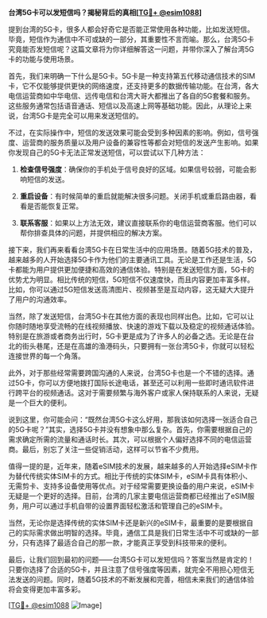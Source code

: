**台湾5G卡可以发短信吗？揭秘背后的真相[[TG💪+ @esim1088](https://t.me/s/esim1088)]**

提到台湾的5G卡，很多人都会好奇它是否能正常使用各种功能，比如发送短信。毕竟，短信作为通信中不可或缺的一部分，其重要性不言而喻。那么，台湾5G卡究竟能否发短信呢？这篇文章将为你详细解答这一问题，并带你深入了解台湾5G卡的功能与使用场景。

首先，我们来明确一下什么是5G卡。5G卡是一种支持第五代移动通信技术的SIM卡，它不仅能够提供更快的网络速度，还支持更多的数据传输功能。在台湾，各大电信运营商如中华电信、远传电信和台湾大哥大都推出了各自的5G套餐和服务。这些服务通常包括语音通话、短信以及高速上网等基础功能。因此，从理论上来说，台湾5G卡是完全可以用来发送短信的。

不过，在实际操作中，短信的发送效果可能会受到多种因素的影响。例如，信号强度、运营商的服务质量以及用户设备的兼容性等都会对短信的发送产生影响。如果你发现自己的5G卡无法正常发送短信，可以尝试以下几种方法：

1. **检查信号强度**：确保你的手机处于信号良好的区域。如果信号较弱，可能会影响短信的发送。
   
2. **重启设备**：有时候简单的重启就能解决很多问题。关闭手机或重启路由器，看看是否能恢复正常。

3. **联系客服**：如果以上方法无效，建议直接联系你的电信运营商客服。他们可以帮你排查具体的问题，并提供相应的解决方案。

接下来，我们再来看看台湾5G卡在日常生活中的应用场景。随着5G技术的普及，越来越多的人开始选择5G卡作为他们的主要通讯工具。无论是工作还是生活，5G卡都能为用户提供更加便捷和高效的通信体验。特别是在发送短信方面，5G卡的优势尤为明显。相比传统的短信，5G短信不仅速度快，而且内容更加丰富多样。比如，你可以通过5G短信发送高清图片、视频甚至是互动内容，这无疑大大提升了用户的沟通效率。

当然，除了发送短信，台湾5G卡在其他方面的表现也同样出色。比如，它可以让你随时随地享受流畅的在线视频播放、快速的游戏下载以及稳定的视频通话体验。特别是在旅游或者商务出行时，5G卡更是成为了许多人的必备之选。无论是在台北的街头巷尾，还是在高雄的渔港码头，只要拥有一张台湾5G卡，你就可以轻松连接世界的每一个角落。

此外，对于那些经常需要跨国沟通的人来说，台湾5G卡也是一个不错的选择。通过5G卡，你可以方便地拨打国际长途电话，甚至还可以利用一些即时通讯软件进行跨平台的视频通话。这对于需要频繁与海外客户或家人保持联系的人来说，无疑是一个巨大的便利。

说到这里，你可能会问：“既然台湾5G卡这么好用，那我该如何选择一张适合自己的5G卡呢？”其实，选择5G卡并没有想象中那么复杂。首先，你需要根据自己的需求确定所需的流量和通话时长。其次，可以根据个人偏好选择不同的电信运营商。最后，别忘了关注一些促销活动，这样可以节省不少费用。

值得一提的是，近年来，随着eSIM技术的发展，越来越多的人开始选择eSIM卡作为替代传统实体SIM卡的方式。相比于传统的实体SIM卡，eSIM卡具有体积小、无需剪卡、支持多设备使用等优点。对于经常需要更换设备的用户来说，eSIM卡无疑是一个更好的选择。目前，台湾的几家主要电信运营商都已经推出了eSIM服务，用户可以通过手机自带的设置界面轻松激活和管理自己的eSIM卡。

当然，无论你是选择传统的实体SIM卡还是新兴的eSIM卡，最重要的是要根据自己的实际需求做出明智的选择。毕竟，通信工具是我们日常生活中不可或缺的一部分，只有选择了最适合自己的那一款，才能真正享受到科技带来的便利。

最后，让我们回到最初的问题——台湾5G卡可以发短信吗？答案当然是肯定的！只要你选择了合适的5G卡，并且注意了信号强度等因素，就完全不用担心短信无法发送的问题。同时，随着5G技术的不断发展和完善，相信未来我们的通信体验将会变得更加丰富多彩。

[[TG💪+ @esim1088](https://t.me/s/esim1088) ![Image](https://i.postimg.cc/4NQfJmqS/Snipaste-2025-05-13-00-14-12.png)]